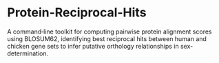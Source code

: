 # Protein-Reciprocal-Hits
A command‐line toolkit for computing pairwise protein alignment scores using BLOSUM62, identifying best reciprocal hits between human and chicken gene sets to infer putative orthology relationships in sex-determination.
